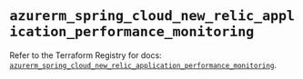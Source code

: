 # `azurerm_spring_cloud_new_relic_application_performance_monitoring`

Refer to the Terraform Registry for docs: [`azurerm_spring_cloud_new_relic_application_performance_monitoring`](https://registry.terraform.io/providers/hashicorp/azurerm/3.101.0/docs/resources/spring_cloud_new_relic_application_performance_monitoring).
